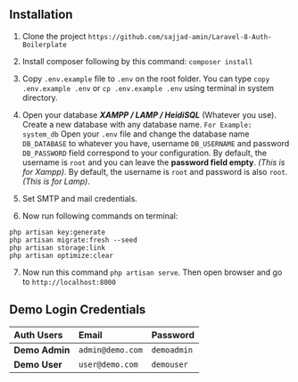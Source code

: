 ## Installation

1. Clone the project `https://github.com/sajjad-amin/Laravel-8-Auth-Boilerplate`

2. Install composer following by this command: `composer install`

3. Copy `.env.example` file to `.env` on the root folder. You can type `copy .env.example .env` or `cp .env.example .env` using terminal in system directory.

4. Open your database ***XAMPP / LAMP / HeidiSQL*** (Whatever you use).
   Create a new database with any database name. `For Example:  system_db`
   Open your `.env` file and change the database name `DB_DATABASE` to whatever you have, username `DB_USERNAME` and password `DB_PASSWORD` field correspond to your configuration. By default, the username is `root` and you can leave the **password field empty**. *(This is for Xampp)*. By default, the username is `root` and password is also `root`. *(This is for Lamp)*.

5. Set SMTP and mail credentials.

6. Now run following commands on terminal:
```
php artisan key:generate
php artisan migrate:fresh --seed
php artisan storage:link
php artisan optimize:clear
```
7. Now run this command `php artisan serve`. Then open browser and go to `http://localhost:8000`

## Demo Login Credentials

| Auth Users     | Email            | Password    |
|:---------------|:-----------------|:------------|
| **Demo Admin** | `admin@demo.com` | `demoadmin` |
| **Demo User**  | `user@demo.com`  | `demouser`  |
